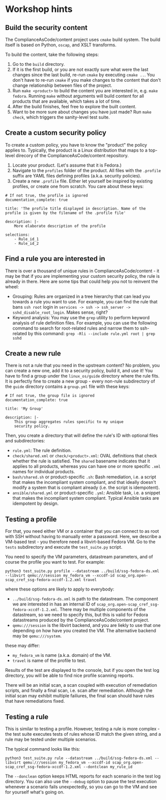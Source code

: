 # Workshop hints

## Build the security content

The ComplianceAsCode/content project uses `cmake` build system.
The build itself is based on Python, `oscap`, and XSLT transforms.

To build the content, take the following steps:

1. Go to the `build` directory.
1. If it is the first build, or you are not exactly sure what were the last changes since the last build, re-run `cmake` by executing `cmake ..`.
   You don't have to re-run `cmake` if you make changes to the content that don't change relationship between files of the project.
1. Run `make <product>` to build the content you are interested in, e.g. `make fedora`. Running `make` without arguments will build content for all products that are available, which takes a lot of time.
1. After the build finishes, feel free to explore the built content.
1. Want to be more sure about changes you have just made? Run `make check`, which triggers the sanity-level test suite.


## Create a custom security policy

To create a custom policy, you have to know the "product" the policy applies to.
Typically, the product is a Linux distribution that maps to a top-level direcory of the ComplianceAsCode/content repository.

1. Locate your product. (Let's assume that it is Fedora.)
1. Navigate to the `profiles` folder of the product. All files with the `.profile` suffix are YAML files defining profiles (a.k.a. security policies).
1. Create a new `.profile` file. Either let yourself be inspired by existing profiles, or create one from scratch. You care about these keys:

```
# If not true, the profile is ignored
documentation_complete: true

title: 'The profile title displayed in description. Name of the profile is given by the filename of the .profile file'

description: |-
    More elaborate description of the profile

selections:
    - Rule_id_1
    - Rule_id_2
```

## Find a rule you are interested in

There is over a thousand of unique rules in ComplianceAsCode/content - it may be that if you are implementing your custom security policy, the rule is already in there.
Here are some tips that could help you not to reinvent the wheel:

* Grouping: Rules are organized in a tree hierarchy that can lead you towards a rule you want to use.
  For example, you can find the rule that bans `ssh root` login in `services -> ssh -> ssh_server -> sshd_disable_root_login`. Makes sense, right?
* Keyword analysis: You may use the `grep` utility to perform keyword analysis of rule definition files. For example, you can use the following command to search for root-related rules and narrow them to ssh-related by this command:
  `grep -Rli --include rule.yml root | grep sshd`


## Create a new rule

There is not a rule that you need in the upstream content?
No problem, you can create a new one, add it to a security policy, build it, and use it!
You have to find a group under the `linux_os/guide` directory where the rule fits.
It is perfectly fine to create a new group - every non-rule subdirectory of the `guide` directory contains a `group.yml` file with these keys:

```
# If not true, the group file is ignored
documentation_complete: true

title: 'My Group'

description: |-
    This group aggregates rules specific to my unique
    security policy.
```

Then, you create a directory that will define the rule's ID with optional files and subdirectories:

* `rule.yml`: The rule definition.
* `check/shared.xml` or `check/<product>.xml`: OVAL definitions that check whether the rule is satisfied. The `shared` basename indicates that it applies to all products, whereas you can have one or more specific `.xml` names for individual products.
* `bash/shared.sh` or product-specific `.sh`: Bash remediation, i.e. a script that makes the incompliant system compliant, and that ideally doesn't modify a system that is compliant already (i.e. the script is idempotent).
* `ansible/shared.yml` or product-specific `.yml`: Ansible task, i.e. a snippet that makes the incompliant system compliant. Typical Ansible tasks are idempotent by design.


## Testing a profile

For that, you need either VM or a container that you can connect to as root with SSH without having to manually enter a password.
Here, we describe a VM-based test - you therefore need a libvirt-based Fedora VM.
Go to the `tests` subdirectory and execute the `test_suite.py` script.

You need to specify the VM parameters, datastream parameters, and of course the profile you want to test.
For example:

```
python3 test_suite.py profile --datastream ../build/ssg-fedora-ds.xml --libvirt qemu:///session my_fedora_vm --xccdf-id scap_org.open-scap_cref_ssg-fedora-xccdf-1.2.xml travel
```

where these options are likely to apply to everybody:

* `../build/ssg-fedora-ds.xml` is path to the datastream. The component we are interested in has an internal ID of `scap_org.open-scap_cref_ssg-fedora-xccdf-1.2.xml`.
  There may be multiple components of the datastream, so we need to specify this, but this is valid for Fedora datastreams produced by the ComplianceAsCode/content project.
* `qemu:///session` is the libvirt backend, and you are liekly to use that one depending on how have you created the VM.
  The alternative backend may be `qemu:///system`.

these may differ:

* `my_fedora_vm` is name (a.k.a. domain) of the VM.
* `travel` is name of the profile to test.

Results of the test are displayed to the console, but if you open the test log directory, you will be able to find nice profile scanning reports.

There will be an initial scan, a scan coupled with execution of remediation scripts, and finally a final scan, i.e. scan after remediation.
Although the initial scan may exhibit multiple failiures, the final scan should have rules that have remediations fixed.


## Testing a rule

This is similar to testing a profile.
However, testing a rule is more complex - the test suite executes tests of rules whose ID match the given string, and a rule may be tested under multiple scenarios.

The typical command looks like this:

```
python3 test_suite.py rule --datastream ../build/ssg-fedora-ds.xml --libvirt qemu:///session my_fedora_vm --xccdf-id scap_org.open-scap_cref_ssg-fedora-xccdf-1.2.xml --dontclean my_rule_id
```

The `--donclean` option keeps HTML reports for each scenario in the test log directory.
You can also use the `--debug` option to pause the test execution whenever a scenario fails unexpectedly, so you can go to the VM and see for yourself what's going on.
